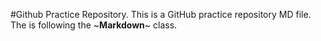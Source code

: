 #Github Practice Repository.
This is a GitHub practice repository MD file. The is following the ~**Markdown**~ class.
